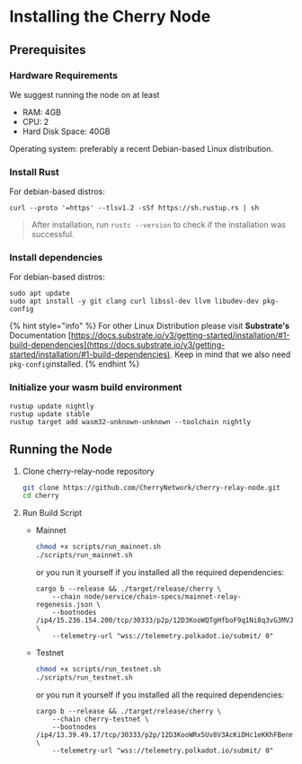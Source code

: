# Installing the Cherry Node

## Prerequisites

### Hardware Requirements

We suggest running the node on at least

* RAM: 4GB
* CPU: 2
* Hard Disk Space: 40GB

Operating system: preferably a recent Debian-based Linux distribution.

### Install Rust

For debian-based distros:

`curl --proto '=https' --tlsv1.2 -sSf https://sh.rustup.rs | sh`

> After installation, run `rustc --version` to check if the installation was successful.

### Install dependencies

For debian-based distros:

```shell
sudo apt update
sudo apt install -y git clang curl libssl-dev llvm libudev-dev pkg-config
```

{% hint style="info" %}
For other Linux Distribution please visit **Substrate's** Documentation [https://docs.substrate.io/v3/getting-started/installation/#1-build-dependencies](https://docs.substrate.io/v3/getting-started/installation/#1-build-dependencies). Keep in mind that we also need `pkg-config`installed.
{% endhint %}

### Initialize your wasm build environment

```shell
rustup update nightly
rustup update stable
rustup target add wasm32-unknown-unknown --toolchain nightly
```

## Running the Node

1.  Clone cherry-relay-node repository

    ```bash
    git clone https://github.com/CherryNetwork/cherry-relay-node.git
    cd cherry
    ```

2.  Run Build Script

    * Mainnet

        ```bash
        chmod +x scripts/run_mainnet.sh
        ./scripts/run_mainnet.sh
        ```

        or you run it yourself if you installed all the required dependencies:

        ```shell
        cargo b --release && ./target/release/cherry \ 
            --chain node/service/chain-specs/mainnet-relay-regenesis.json \
            --bootnodes /ip4/15.236.154.200/tcp/30333/p2p/12D3KooWQTgHfboF9q1Ni8q3vG3MVJL5RMxYxYJvLnw3z7P2Mejp \ 
            --telemetry-url "wss://telemetry.polkadot.io/submit/ 0"
        ```


    * Testnet

        ```bash
        chmod +x scripts/run_testnet.sh
        ./scripts/run_testnet.sh
        ```

        or you run it yourself if you installed all the required dependencies:

        ```shell
        cargo b --release && ./target/release/cherry \ 
            --chain cherry-testnet \
            --bootnodes /ip4/13.39.49.17/tcp/30333/p2p/12D3KooWRx5Uv8V3AcKiDHc1eKKhFBenmg7rJHnrFTpaiCtUomX9 \
            --telemetry-url "wss://telemetry.polkadot.io/submit/ 0" 
        ```
